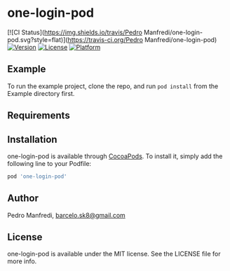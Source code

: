 # one-login-pod

[![CI Status](https://img.shields.io/travis/Pedro Manfredi/one-login-pod.svg?style=flat)](https://travis-ci.org/Pedro Manfredi/one-login-pod)
[![Version](https://img.shields.io/cocoapods/v/one-login-pod.svg?style=flat)](https://cocoapods.org/pods/one-login-pod)
[![License](https://img.shields.io/cocoapods/l/one-login-pod.svg?style=flat)](https://cocoapods.org/pods/one-login-pod)
[![Platform](https://img.shields.io/cocoapods/p/one-login-pod.svg?style=flat)](https://cocoapods.org/pods/one-login-pod)

## Example

To run the example project, clone the repo, and run `pod install` from the Example directory first.

## Requirements

## Installation

one-login-pod is available through [CocoaPods](https://cocoapods.org). To install
it, simply add the following line to your Podfile:

```ruby
pod 'one-login-pod'
```

## Author

Pedro Manfredi, barcelo.sk8@gmail.com

## License

one-login-pod is available under the MIT license. See the LICENSE file for more info.
